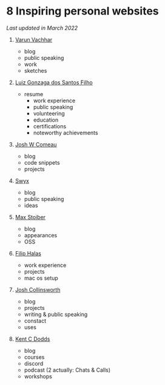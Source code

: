 # 8 Inspiring personal websites

_Last updated in March 2022_

1. [Varun Vachhar](https://varun.ca)

   - blog
   - public speaking
   - work
   - sketches

2. [Luiz Gonzaga dos Santos Filho](https://lfilho.github.io/cv/)

   - resume
     - work experience
     - public speaking
     - volunteering
     - education
     - certifications
     - noteworthy achievements

3. [Josh W Comeau](https://www.joshwcomeau.com)

   - blog
   - code snippets
   - projects

4. [Swyx](https://www.swyx.io/)

   - blog
   - public speaking
   - ideas

5. [Max Stoiber](https://mxstbr.com/)

   - blog
   - appearances
   - OSS

6. [Filip Halas](https://filiphalas.com)

   - work experience
   - projects
   - mac os setup

7. [Josh Collinsworth](https://joshcollinsworth.com)

   - blog
   - projects
   - writing & public speaking
   - constact
   - uses

8. [Kent C Dodds](https://kentcdodds.com)

   - blog
   - courses
   - discord
   - podcast (2 actually: Chats & Calls)
   - workshops
